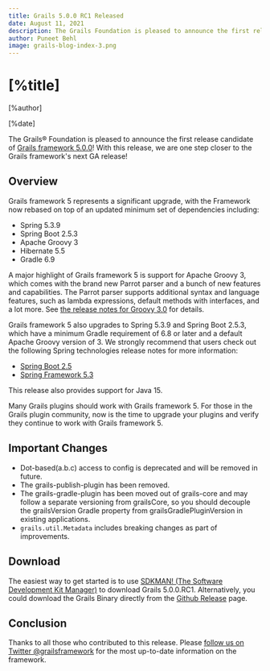 ```yaml
---
title: Grails 5.0.0 RC1 Released
date: August 11, 2021
description: The Grails Foundation is pleased to announce the first release candidate of Grails framework 5.0.0.
author: Puneet Behl
image: grails-blog-index-3.png
---
```


# [%title]

[%author]

[%date]

The Grails® Foundation is pleased to announce the first release candidate of [Grails framework 5.0.0](https://github.com/apache/grails-core/releases/tag/v5.0.0.RC1)! With this release, we are one step closer to the Grails framework's next GA release!

## Overview

Grails framework 5 represents a significant upgrade, with the Framework now rebased on top of an updated minimum set of dependencies including:

- Spring 5.3.9
- Spring Boot 2.5.3
- Apache Groovy 3
- Hibernate 5.5
- Gradle 6.9

A major highlight of Grails framework 5 is support for Apache Groovy 3, which comes with the brand new Parrot parser and a bunch of new features and capabilities. The Parrot parser supports additional syntax and language features, such as lambda expressions, default methods with interfaces, and a lot more. See [the release notes for Groovy 3.0](https://groovy-lang.org/releasenotes/groovy-3.0.html#releasenotes) for details.

Grails framework 5 also upgrades to Spring 5.3.9 and Spring Boot 2.5.3, which have a minimum Gradle requirement of 6.8 or later and a default Apache Groovy version of 3. We strongly recommend that users check out the following Spring technologies release notes for more information: 

- [Spring Boot 2.5](https://github.com/spring-projects/spring-boot/wiki/Spring-Boot-2.5-Release-Notes)
- [Spring Framework 5.3](https://github.com/spring-projects/spring-framework/wiki/Upgrading-to-Spring-Framework-5.x#upgrading-to-version-53)

This release also provides support for Java 15.

Many Grails plugins should work with Grails framework 5. For those in the Grails plugin community, now is the time to upgrade your plugins and verify they continue to work with Grails framework 5.

## Important Changes

- Dot-based(a.b.c) access to config is deprecated and will be removed in future.
- The grails-publish-plugin has been removed.
- The grails-gradle-plugin has been moved out of grails-core and may follow a separate versioning from grailsCore, so you should decouple the grailsVersion Gradle property from grailsGradlePluginVersion in existing applications.
- `grails.util.Metadata` includes breaking changes as part of improvements.  

##  Download
The easiest way to get started is to use [SDKMAN! (The Software Development Kit Manager)](https://sdkman.io/) to download Grails 5.0.0.RC1.
Alternatively, you could download the Grails Binary directly from the [Github Release](https://github.com/apache/grails-core/releases/download/v5.0.0.RC1/grails-5.0.0.RC1.zip) page.

## Conclusion

Thanks to all those who contributed to this release. Please [follow us on Twitter @grailsframework](https://twitter.com/grailsframework) for the most up-to-date information on the framework. 
